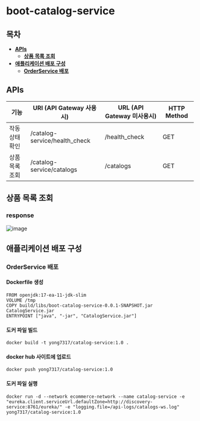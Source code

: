 # boot-catalog-service
## 목차
* **[APIs](#APIs)**
  * **[상품 목록 조회](#상품-목록-조회)**
* **[애플리케이션 배포 구성](#애플리케이션-배포-구성)**
  * **[OrderService 배포](#OrderService-배포)**

## APIs
|기능|URI (API Gateway 사용시)|URL (API Gateway 미사용시)|HTTP Method|
|----|------------------------|-------------------------|-----------|
|작동 상태 확인|/catalog-service/health_check|/health_check|GET|
|상품 목록 조회|/catalog-service/catalogs|/catalogs|GET|

## 상품 목록 조회
### response
![image](https://user-images.githubusercontent.com/31242766/194750839-b354374d-3468-455c-bdd7-11c54df55851.png)

## 애플리케이션 배포 구성
### OrderService 배포
#### Dockerfile 생성
```docker
FROM openjdk:17-ea-11-jdk-slim
VOLUME /tmp
COPY build/libs/boot-catalog-service-0.0.1-SNAPSHOT.jar CatalogService.jar
ENTRYPOINT ["java", "-jar", "CatalogService.jar"]
```
#### 도커 파일 빌드
```docker
docker build -t yong7317/catalog-service:1.0 .
```
#### docker hub 사이트에 업로드
```docker
docker push yong7317/catalog-service:1.0
```
#### 도커 파일 실행
```docker
docker run -d --network ecommerce-network --name catalog-service -e "eureka.client.serviceUrl.defaultZone=http://discovery-service:8761/eureka/" -e "logging.file=/api-logs/catalogs-ws.log" yong7317/catalog-service:1.0
```
